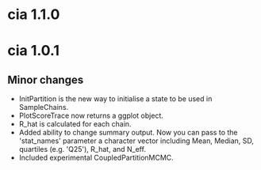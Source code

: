 # cia 1.1.0

# cia 1.0.1

## Minor changes

* InitPartition is the new way to initialise a state to be used in SampleChains.
* PlotScoreTrace now returns a ggplot object.
* R_hat is calculated for each chain.
* Added ability to change summary output. Now you can pass to the 'stat_names' parameter a character vector including Mean, Median, SD, quartiles (e.g. 'Q25'), R_hat, and N_eff.
* Included experimental CoupledPartitionMCMC.
